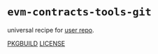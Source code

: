 # `evm-contracts-tools-git`

universal recipe for [user repo](../themartiancompany/ur).

[PKGBUILD](PKGBUILD)
[LICENSE](COPYING)
